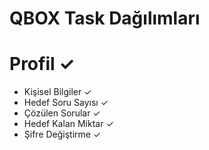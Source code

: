 # QBOX Task Dağılımları 

# Profil ✓ 
+ Kişisel Bilgiler ✓ 
+ Hedef Soru Sayısı ✓ 
+ Çözülen Sorular ✓ 
+ Hedef Kalan Miktar ✓ 
+ Şifre Değiştirme ✓ 
